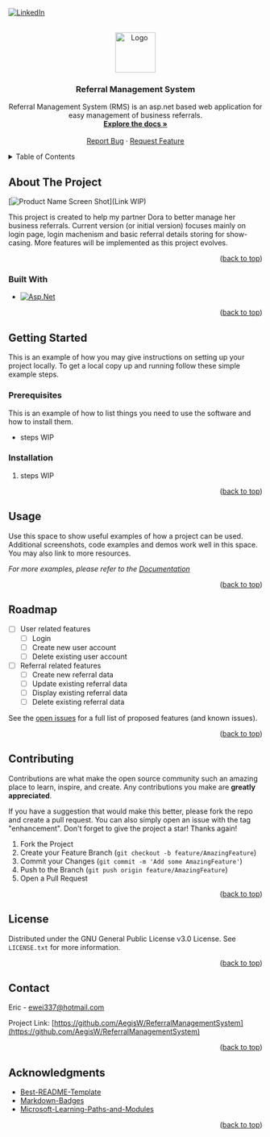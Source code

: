 <!-- Improved compatibility of back to top link: See: https://github.com/othneildrew/Best-README-Template/pull/73 -->
<a name="readme-top"></a>
<!--
*** Thanks for checking out the Best-README-Template. If you have a suggestion
*** that would make this better, please fork the repo and create a pull request
*** or simply open an issue with the tag "enhancement".
*** Don't forget to give the project a star!
*** Thanks again! Now go create something AMAZING! :D
-->



<!-- PROJECT SHIELDS -->
<!--
*** I'm using markdown "reference style" links for readability.
*** Reference links are enclosed in brackets [ ] instead of parentheses ( ).
*** See the bottom of this document for the declaration of the reference variables
*** for contributors-url, forks-url, etc. This is an optional, concise syntax you may use.
*** https://www.markdownguide.org/basic-syntax/#reference-style-links
-->
<!--[![Contributors][contributors-shield]][contributors-url]
[![Forks][forks-shield]][forks-url]
[![Stargazers][stars-shield]][stars-url]
[![Issues][issues-shield]][issues-url]
[![MIT License][license-shield]][license-url]-->
[![LinkedIn][linkedin-shield]][linkedin-url]



<!-- PROJECT LOGO -->
<br />
<div align="center">
  <a href="https://github.com/AegisW/ReferralManagementSystem">
    <img src="images/logo.png" alt="Logo" width="80" height="80">
  </a>

<h3 align="center">Referral Management System</h3>

  <p align="center">
    Referral Management System (RMS) is an asp.net based web application for easy management of business referrals.
    <br />
    <a href="https://github.com/AegisW/ReferralManagementSystem/blob/master/README.md"><strong>Explore the docs »</strong></a>
    <br />
    <br />
    <!--<a href="https://github.com/AegisW/ReferralManagementSystem">View Demo</a>
    ·-->
    <a href="https://github.com/AegisW/ReferralManagementSystem/issues">Report Bug</a>
    ·
    <a href="https://github.com/AegisW/ReferralManagementSystem/issues">Request Feature</a>
  </p>
</div>



<!-- TABLE OF CONTENTS -->
<details>
  <summary>Table of Contents</summary>
  <ol>
    <li>
      <a href="#about-the-project">About The Project</a>
      <ul>
        <li><a href="#built-with">Built With</a></li>
      </ul>
    </li>
    <li>
      <a href="#getting-started">Getting Started</a>
      <ul>
        <li><a href="#prerequisites">Prerequisites</a></li>
        <li><a href="#installation">Installation</a></li>
      </ul>
    </li>
    <li><a href="#usage">Usage</a></li>
    <li><a href="#roadmap">Roadmap</a></li>
    <li><a href="#contributing">Contributing</a></li>
    <li><a href="#license">License</a></li>
    <li><a href="#contact">Contact</a></li>
    <li><a href="#acknowledgments">Acknowledgments</a></li>
  </ol>
</details>



<!-- ABOUT THE PROJECT -->
## About The Project

[![Product Name Screen Shot][product-screenshot]](Link WIP)

This project is created to help my partner Dora to better manage her business referrals. Current version (or initial version) focuses mainly on login page, login machenism and basic referral details storing for show-casing. More features will be implemented as this project evolves.

<p align="right">(<a href="#readme-top">back to top</a>)</p>



### Built With

* [![Asp.Net][AspNet]][AspNet-url]

<p align="right">(<a href="#readme-top">back to top</a>)</p>



<!-- GETTING STARTED -->
## Getting Started

This is an example of how you may give instructions on setting up your project locally.
To get a local copy up and running follow these simple example steps.

### Prerequisites

This is an example of how to list things you need to use the software and how to install them.
* steps WIP

### Installation

1. steps WIP

<p align="right">(<a href="#readme-top">back to top</a>)</p>



<!-- USAGE EXAMPLES -->
## Usage

Use this space to show useful examples of how a project can be used. Additional screenshots, code examples and demos work well in this space. You may also link to more resources.

_For more examples, please refer to the [Documentation](https://example.com)_

<p align="right">(<a href="#readme-top">back to top</a>)</p>



<!-- ROADMAP -->
## Roadmap

- [ ] User related features
	- [ ] Login
	- [ ] Create new user account
	- [ ] Delete existing user account
- [ ] Referral related features
	- [ ] Create new referral data
	- [ ] Update existing referral data
	- [ ] Display existing referral data
	- [ ] Delete existing referral data

See the [open issues](https://github.com/AegisW/ReferralManagementSystem/issues) for a full list of proposed features (and known issues).

<p align="right">(<a href="#readme-top">back to top</a>)</p>



<!-- CONTRIBUTING -->
## Contributing

Contributions are what make the open source community such an amazing place to learn, inspire, and create. Any contributions you make are **greatly appreciated**.

If you have a suggestion that would make this better, please fork the repo and create a pull request. You can also simply open an issue with the tag "enhancement".
Don't forget to give the project a star! Thanks again!

1. Fork the Project
2. Create your Feature Branch (`git checkout -b feature/AmazingFeature`)
3. Commit your Changes (`git commit -m 'Add some AmazingFeature'`)
4. Push to the Branch (`git push origin feature/AmazingFeature`)
5. Open a Pull Request

<p align="right">(<a href="#readme-top">back to top</a>)</p>



<!-- LICENSE -->
## License

Distributed under the GNU General Public License v3.0 License. See `LICENSE.txt` for more information.

<p align="right">(<a href="#readme-top">back to top</a>)</p>



<!-- CONTACT -->
## Contact

Eric - ewei337@hotmail.com

Project Link: [https://github.com/AegisW/ReferralManagementSystem](https://github.com/AegisW/ReferralManagementSystem)

<p align="right">(<a href="#readme-top">back to top</a>)</p>



<!-- ACKNOWLEDGMENTS -->
## Acknowledgments

* [Best-README-Template](https://github.com/othneildrew/Best-README-Template)
* [Markdown-Badges](https://ileriayo.github.io/markdown-badges/)
* [Microsoft-Learning-Paths-and-Modules](https://learn.microsoft.com/en-us/training/browse/)

<p align="right">(<a href="#readme-top">back to top</a>)</p>



<!-- MARKDOWN LINKS & IMAGES -->
<!-- https://www.markdownguide.org/basic-syntax/#reference-style-links -->
<!--[contributors-shield]: https://img.shields.io/github/contributors/AegisW/ReferralManagementSystem.svg?style=for-the-badge
[contributors-url]: https://github.com/AegisW/ReferralManagementSystem/graphs/contributors
[forks-shield]: https://img.shields.io/github/forks/AegisW/ReferralManagementSystem.svg?style=for-the-badge
[forks-url]: https://github.com/AegisW/ReferralManagementSystem/network/members
[stars-shield]: https://img.shields.io/github/stars/AegisW/ReferralManagementSystem.svg?style=for-the-badge
[stars-url]: https://github.com/AegisW/ReferralManagementSystem/stargazers
[issues-shield]: https://img.shields.io/github/issues/AegisW/ReferralManagementSystem.svg?style=for-the-badge
[issues-url]: https://github.com/AegisW/ReferralManagementSystem/issues
[license-shield]: https://img.shields.io/github/license/AegisW/ReferralManagementSystem.svg?style=for-the-badge
[license-url]: https://github.com/AegisW/ReferralManagementSystem/blob/master/LICENSE.txt-->
[linkedin-shield]: https://img.shields.io/badge/-LinkedIn-black.svg?style=for-the-badge&logo=linkedin&colorB=555
[linkedin-url]: https://www.linkedin.com/in/guangjie-eric-wei-7bbb157b/
[product-screenshot]: images/screenshot.png
[AspNet]: https://img.shields.io/badge/.NET-5C2D91?style=for-the-badge&logo=.net&logoColor=white
[AspNet-url]: https://dotnet.microsoft.com/en-us/apps/aspnet

